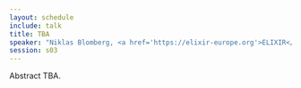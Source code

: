 ```yaml
---
layout: schedule
include: talk
title: TBA
speaker: "Niklas Blomberg, <a href='https://elixir-europe.org'>ELIXIR</a> Director"
session: s03
---
```


Abstract TBA.
